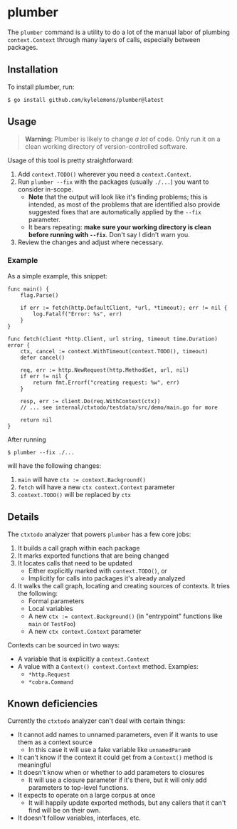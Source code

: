 # plumber

The `plumber` command is a utility to do a lot of the manual labor of plumbing `context.Context`
through many layers of calls, especially between packages.

## Installation

To install plumber, run:

    $ go install github.com/kylelemons/plumber@latest

## Usage

> **Warning**: Plumber is likely to change _a lot_ of code.
> Only run it on a clean working directory of version-controlled software.

Usage of this tool is pretty straightforward:

1. Add `context.TODO()` wherever you need a `context.Context`.
1. Run `plumber --fix` with the packages (usually `./...`) you want to consider in-scope.
   * **Note** that the output will look like it's finding problems; this is intended,
     as most of the problems that are identified also provide suggested fixes
     that are automatically applied by the `--fix` parameter.
   * It bears repeating: **make sure your working directory is clean before running with `--fix`**.
     Don't say I didn't warn you.
1. Review the changes and adjust where necessary.

### Example

As a simple example, this snippet:

    func main() {
        flag.Parse()

        if err := fetch(http.DefaultClient, *url, *timeout); err != nil {
            log.Fatalf("Error: %s", err)
        }
    }

    func fetch(client *http.Client, url string, timeout time.Duration) error {
        ctx, cancel := context.WithTimeout(context.TODO(), timeout)
        defer cancel()

        req, err := http.NewRequest(http.MethodGet, url, nil)
        if err != nil {
            return fmt.Errorf("creating request: %w", err)
        }

        resp, err := client.Do(req.WithContext(ctx))
        // ... see internal/ctxtodo/testdata/src/demo/main.go for more

        return nil
    }

After running

    $ plumber --fix ./...

will have the following changes:

1. `main` will have `ctx := context.Background()`
1. `fetch` will have a new `ctx context.Context` parameter
1. `context.TODO()` will be replaced by `ctx`

## Details

The `ctxtodo` analyzer that powers `plumber` has a few core jobs:

1. It builds a call graph within each package
1. It marks exported functions that are being changed
1. It locates calls that need to be updated
   * Either explicitly marked with `context.TODO()`, or
   * Implicitly for calls into packages it's already analyzed
1. It walks the call graph, locating and creating sources of contexts. It tries the following:
   * Formal parameters
   * Local variables
   * A new `ctx := context.Background()` (in "entrypoint" functions like `main` or `TestFoo`)
   * A new `ctx context.Context` parameter
    
Contexts can be sourced in two ways:
* A variable that is explicitly a `context.Context`
* A value with a `Context() context.Context` method.  Examples:
  * `*http.Request`
  * `*cobra.Command`
    
## Known deficiencies

Currently the `ctxtodo` analyzer can't deal with certain things:
* It cannot add names to unnamed parameters, even if it wants to use them as a context source
  * In this case it will use a fake variable like `unnamedParam0`
* It can't know if the context it could get from a `Context()` method is meaningful
* It doesn't know when or whether to add parameters to closures
  * It will use a closure parameter if it's there, but it will only add parameters to top-level functions.
* It expects to operate on a large corpus at once
  * It will happily update exported methods, but any callers that it can't find
    will be on their own.
* It doesn't follow variables, interfaces, etc.
